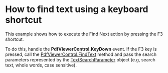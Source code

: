 #  How to find text using a keyboard shortcut


<p>This example shows how to execute the Find Next action by pressing the F3 shortcut. </p>

<p>To do this, handle the <strong>PdfViewerControl.KeyDown</strong> event. If the F3 key is pressed, call the <a href="https://documentation.devexpress.com/WPF/DevExpress.Xpf.PdfViewer.PdfViewerControl.FindText.method">PdfViewerControl.FindText</a>  method and pass the search parameters represented by the <a href="https://documentation.devexpress.com/WPF/DevExpress.Xpf.DocumentViewer.TextSearchParameter.class">TextSearchParameter</a> object (e.g, search text, whole words, case sensitive).</p>
<br/>
